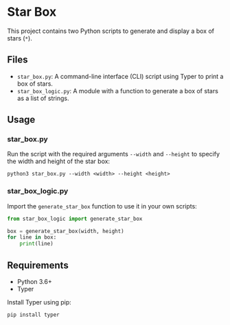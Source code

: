 # Star Box

This project contains two Python scripts to generate and display a box of stars (`*`).

## Files

- `star_box.py`: A command-line interface (CLI) script using Typer to print a box of stars.
- `star_box_logic.py`: A module with a function to generate a box of stars as a list of strings.

## Usage

### star_box.py

Run the script with the required arguments `--width` and `--height` to specify the width and height of the star box:

```
python3 star_box.py --width <width> --height <height>
```

### star_box_logic.py

Import the `generate_star_box` function to use it in your own scripts:

```python
from star_box_logic import generate_star_box

box = generate_star_box(width, height)
for line in box:
    print(line)
```

## Requirements

- Python 3.6+
- Typer

Install Typer using pip:

```
pip install typer

